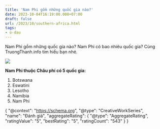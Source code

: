 ```yaml
---
title: 'Nam Phi gồm những quốc gia nào?'
date: 2023-10-04T16:19:00.008+07:00
draft: false
url: /2023/10/southern-africa.html
tags: 
- o-dau
---
```


Nam Phi gồm những quốc gia nào? Nam Phi có bao nhiêu quốc gia? Cùng TruongThanh.info tìm hiểu bạn nhé.

[![](https://blogger.googleusercontent.com/img/b/R29vZ2xl/AVvXsEhSWwcajPG8PJkkFMGsRJl7eeyvownqEmKNDTsE5AixyT4QM_6Gg8ufxirnY6XLziSm-KWoZL14EJRBPkh51Dx9EXTaWn9p5vJdBaWWGiAp6Agwg8N4dn5Ubx9ZOL3geuwVDnqK6hC43PHQu6fYWw5_M7w1ipTo2EMQHW29QO5lZAdBCjTUsNzICNI66rRq/s320/africa.jpg)](https://blogger.googleusercontent.com/img/b/R29vZ2xl/AVvXsEhSWwcajPG8PJkkFMGsRJl7eeyvownqEmKNDTsE5AixyT4QM_6Gg8ufxirnY6XLziSm-KWoZL14EJRBPkh51Dx9EXTaWn9p5vJdBaWWGiAp6Agwg8N4dn5Ubx9ZOL3geuwVDnqK6hC43PHQu6fYWw5_M7w1ipTo2EMQHW29QO5lZAdBCjTUsNzICNI66rRq/s588/africa.jpg)

  

  

  

**Nam Phi thuộc Châu phí có 5 quốc gia:**

1.  Botswana
2.  Eswatini
3.  Lesotho
4.  Namibia
5.  Nam Phi

  

{ "@context": "https://schema.org", "@type": "CreativeWorkSeries", "name": "Đánh giá", "aggregateRating": { "@type": "AggregateRating", "ratingValue": "5", "bestRating": "5", "ratingCount": "543" } }